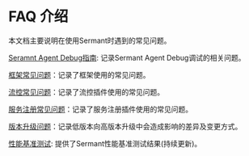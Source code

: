 # FAQ 介绍

本文档主要说明在使用Sermant时遇到的常见问题。

[Seramnt Agent Debug指南](./development-debug.md): 记录Sermant Agent Debug调试的相关问题。

[框架常见问题](./framework.md)：记录了框架使用的常见问题。

[流控常见问题](./flowcontrol.md)：记录了流控插件使用的常见问题。

[服务注册常见问题](./registry.md)：记录了服务注册插件使用的常见问题。

[版本升级问题](./upgrade.md)：记录低版本向高版本升级中会造成影响的差异及变更方式。

[性能基准测试](./performance.md): 提供了Sermant性能基准测试结果(持续更新)。





